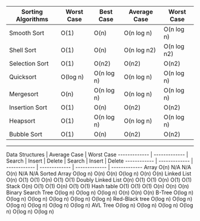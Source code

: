 > > 
Sorting Algorithms | Worst Case | Best Case | Average Case | Worst Case
------------ | ------------- | ------------ | ------------- | -------------
Smooth Sort |	O(1)	| O(n) | O(n log n)	| O(n log n)
Shell Sort	| O(1) |	O(n)	| O(n log n2) |	O(n log n2)
Selection Sort |	O(1) |	O(n2) |	O(n2) |	O(n2)
Quicksort |	O(log n) |	O(n log n) | O(n log n) |	O(n log n)
Mergesort |	O(n) |	O(n log n) |	O(n log n) |	O(n log n)
Insertion Sort |	O(1) |	O(n) |	O(n2) |	O(n2)
Heapsort |	O(1) |	O(n log n) |	O(n log n) |	O(n log n)
Bubble Sort |	O(1) |	O(n) |	O(n2) |	O(n2)

---
Data Structures | Average Case | Worst Case
                 ------------- | -------------
| Search | Insert | Delete | Search | Insert | Delete
------------ | ------------- | ------------ | ------------- | ------------- | -------------
Array	O(n)	N/A	N/A	O(n)	N/A	N/A
Sorted Array	O(log n)	O(n)	O(n)	O(log n)	O(n)	O(n)
Linked List	O(n)	O(1)	O(1)	O(n)	O(1)	O(1)
Doubly Linked List	O(n)	O(1)	O(1)	O(n)	O(1)	O(1)
Stack	O(n)	O(1)	O(1)	O(n)	O(1)	O(1)
Hash table	O(1)	O(1)	O(1)	O(n)	O(n)	O(n)
Binary Search Tree	O(log n)	O(log n)	O(log n)	O(n)	O(n)	O(n)
B-Tree	O(log n)	O(log n)	O(log n)	O(log n)	O(log n)	O(log n)
Red-Black tree	O(log n)	O(log n)	O(log n)	O(log n)	O(log n)	O(log n)
AVL Tree	O(log n)	O(log n)	O(log n)	O(log n)	O(log n)	O(log n)
